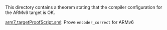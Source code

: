 This directory contains a theorem stating that the compiler
configuration for the ARMv6 target is OK.

[arm7_targetProofScript.sml](arm7_targetProofScript.sml):
Prove `encoder_correct` for ARMv6
